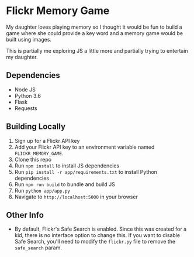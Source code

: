 # Flickr Memory Game

My daughter loves playing memory so I thought it would be fun to build a game where she could provide a key word and a memory game would be built using images.

This is partially me exploring JS a little more and partially trying to entertain my daughter.

## Dependencies

* Node JS
* Python 3.6
* Flask
* Requests

## Building Locally

1) Sign up for a Flickr API key
2) Add your Flickr API key to an environment variable named `FLICKR_MEMORY_GAME`.
3) Clone this repo
4) Run `npm install` to install JS dependencies
5) Run `pip install -r app/requirements.txt` to install Python dependencies
6) Run `npm run build` to bundle and build JS
7) Run `python app/app.py`
8) Navigate to `http://localhost:5000` in your browser

## Other Info

* By default, Flickr's Safe Search is enabled. Since this was created for a kid, there is no interface option to change this. If you want to disable Safe Search, you'll need to modify the `flickr.py` file to remove the `safe_search` param.